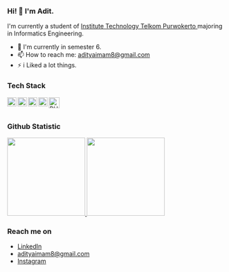 ### Hi! 👋 I'm Adit.

I'm currently a student of <a href="https://ittelkom-pwt.ac.id/">Institute Technology Telkom Purwokerto </a> majoring in Informatics Engineering.

- 💬 I'm currently in semester 6. 
- 📫 How to reach me: adityaimam8@gmail.com
- ⚡ i Liked a lot things.

### Tech Stack
  <a href="#"><img align="left" alt="JavaScript" title="JavaScript" width="21px" src="https://upload.wikimedia.org/wikipedia/commons/9/99/Unofficial_JavaScript_logo_2.svg" /></a>
  <a href="https://nodejs.org/"><img align="left" alt="NodeJS" title="html5" width="21px" src="https://www.w3.org/html/logo/badge/html5-badge-h-solo.png" /></a>
  <a href="https://reactjs.org/"><img align="left" alt="React" title="React" width="21px" src="https://cdn.worldvectorlogo.com/logos/react-2.svg" /></a>
  <a href="https://hapi.dev/"><img align="left" alt="Hapi" title="CSS3" width="21px" src="https://upload.wikimedia.org/wikipedia/commons/6/62/CSS3_logo.svg" /></a>
  <a href="https://www.php.net/"><img align="left" alt="PHP" title="PHP" width="25px" src="https://cdn.cdnlogo.com/logos/p/44/php.svg" /></a>
  <br>
  <br>
  
### Github Statistic
<p align="left">
<a href="https://github.com/adityaimamz">
  <img height="180em" src="https://github-readme-stats-eight-theta.vercel.app/api?username=adityaimamz&show_icons=true&theme=algolia&include_all_commits=true&count_private=true"/>
  <img height="180em" src="https://github-readme-stats-eight-theta.vercel.app/api/top-langs/?username=adityaimamz&layout=compact&langs_count=8&theme=algolia"/>
</a>
</p>

### Reach me on
- <a href="https://www.linkedin.com/in/izaditya/">LinkedIn</a>
- adityaimam8@gmail.com
- <a href="https://www.instagram.com/beyyascending/">Instagram</a>
